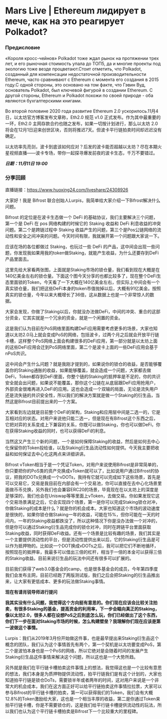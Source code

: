# Mars Live | Ethereum лидирует в мече, как на это реагирует Polkadot?

### Предисловие

«Короля кросс-чейнов» Polkadot тоже ждал рынок на протяжении трех лет, и его рыночная стоимость упала до ТОП5, да и многие проекты под экологию тоже везде процветают.Стоит отметить, что Polkadot, созданный для компенсации недостаточной производительности Ethereum, часто сравнивают с Ethereum с момента его создания в 2015 году.С одной стороны, это основано на том факте, что Гэвин Вуд, основатель Polkadot, был ключевой фигурой в создании Ethereum. С другой стороны, Ethereum и Polkadot похожи по своей природе - оба являются бухгалтерскими книгами.

Во второй половине 2020 года развитие Ethereum 2.0 ускорилось.11月4日，以太坊官方博客发布文章称，Eth2.0 规范 v1.0 正式发布。作为其中最重要的一环，Eth2.0 主网存款合约也随之发布，如果一切按计划进行，那么以太坊 2.0 将会在12月1日迎来创世区块，否则将推迟7天。但波卡平行链拍卖时间却迟迟没有确定。

以太坊率先亮剑，波卡到底该如何应对？后发的波卡能否超越以太坊？尽在本期火星视频直播——波卡专场，带你一起探寻爆发前夜的波卡生态，千万不要错过。

***日期：11月11日 19:00***

### 分享回顾

直播链接：<https://www.huoxing24.com/liveshare/24308926>

大家好！我是 Bifrost 联合创始人Lurpis，我简单给大家介绍一下Bifrost解决什么问题。

Bifrost 的定位是在波卡生态做一个 DeFi 的基础协议，我们主要解决三个问题，第一个是 DeFi 在 pos 网络构建的时候它的 Staking 收益和 DeFi 利息收益的冲突问题。第二个是跨链过程中 Staking 收益产生的问题，第三个是Pos公链网络的流动性和安全之间冲突的问题。今天时间有限，我就展开第一个问题跟大家说一下。

应该在场的各位都做过 Staking，也玩过一些 DeFi 的产品，这中间会出现一些问题，你发现我如果用我的token做Staking，就能产生收益，为什么还要存到DeFi产品里面去。

这里先给大家看两张图，上面就是Staking市场的锁仓量，我们看到现在大概是在140亿美金左右的锁仓量。下面这个图今天分享的也都比较多了，现在整个DeFi生态里面锁的Token，今天看了一下大概在140亿美金左右，但实际上中间会有一个真实锁仓量，我们把这些DeFi本身的token市值抛掉以后，大概有91亿美金。按照真实的锁仓量，今年以来大概增长了36倍，这从数据上也是一个非常惊人的数据。

大家会发现，你做了Staking以后，你就没办法做DeFi，中间的冲突、重合的这部分资金，它其实就是一个冗余的资金，就是一个闲置的资金。

这是我们认为目前在PoS网络里面构建DeFi应用需要考虑更多的场景，大家也知道以太坊2.0马上就会变成PoS的网络，包括波卡，过两个月之后就会开放平行链卡槽，这样整个PoS网络上面会构建很多的DeFi应用，第一部分就是以太坊上面的这些DeFi应用会迁到PoS网络里面，第二个是波卡上面的一些DeFi应用会基于nPoS共识。

这中间会产生什么问题？就是我刚才提到的，如果说你的锁仓的收益，是否能够覆盖你的Staking通胀的收益，如果能够覆盖，就会造成一个问题，大家都去做DeFi，Token都存到DeFi里面，你整个链的Staking的抵押率是不足的，你的共识安全就会出问题，如果说不能覆盖，那你这个公链在从底层跟DeFi应用抢用户，外部资金很难再进入DeFi的应用。这也会造成一个双输的局面，无论是流失用户还是流失链的共识安全性，所以我们的解决方案就是做一个Staking的衍生品，当然这是Bifrost目前提出来的一个方案。

大家看到左边就是目前整个DeFi的架构，Staking和应用层中间是二选一的，它是互相对应的状态。对用户来说他只能二选一，但是现在有Bifrost这个东西之后，它把对弈的关系变成上下兼容的关系，你既可以做Staking，你也可以做DeFi，你在获得Staking收益的同时，也可以获得DeFi的利息。

当然这又产生三个新的问题，一个是如何保障Staking的收益，然后是如何去中心化保留你的Token投给谁，以及Staking衍生品流动性如何提供。今天我主要把收益和如何保证去中心化这两点来详细讲讲。

Bifrost vToken相当于是一个凭证Token，对用户来说使用Bifrost是非常简单的，你只要把你的PoS类的资产兑换成vToken就可以了，比如说用户通过Bifrost的协议，把我的DOTs兑换成一个vDOTs，我持有它就可以完成如下这些场景，首先是可以交易它，交易是我目前在内部会有一个交易池，你可以直接在去中心化场景里面做币币兑换，另外我们也会兼容ERC20的场景，毕竟现在在以太坊上的深度是足够深的，我们也会在Uniswap等等里面上vToken，去做交易。你如果发现它这个交易场景满足之后，它会实现四个场景，第一是你可以完成Staking锁仓对冲，你做Staking的成本是什么？就是你的机会成本。大家也知道这个市场的波动速度是很快的，如果你锁仓做Staking一年的收益，可能在15%，但你可能在一天的时间内，一年的Staking收益都跌没了，所以这种情况下你是没办法做一个对冲的，但是你可以通过Staking衍生品完成你的锁仓对冲，同时在跨链平台里面获取Staking收益，同时获得DeFi收益。还有一个场景是比较有趣的场景，我们其实是一个主要提供流动性的平台，但是流动性提供出来以后，它的Staking衍生品是可以作为抵押物的。比如说一个DOT换成vDOTs之后，我可以把它们不断地循环，按照现在的抵押率，我最多可以借出三倍的杠杆，相当于一倍的本金可以获得三倍的Staking收益。目前来说衍生品的玩法中间还有很多可以扩展的。

目前我们获得了web3.0基金会的camp，也是很多基金会的成员，今年第四季度我们会发布主网，目前已经跑了两版测试版，我们之后会把Staking的衍生品推出来，让大家有更低成本、更多的玩法做Staking事情。

**现在有请肖锐导师进行提问**

**我其实没有什么问题，我觉得这个方向挺有意思的。你们现在应该会比较关注拍卖，有很多Staking的基金，提高资金的利用率，下一步会瞄向真正的Staking，像以太坊2.0，很多人都在设想PoS之后到底怎么玩，你们已经做出了这个东西，你们下一步在面对Staking市场的时候，怎么构建壁垒？我理解你们现在应该是第一波做这个事情。**

Lurpis：我们从2019年3月份开始做这件事，也是最早提出来Staking衍生品这个概念的团队，我们认为这个事情首先有两个，第一个契机是以太坊要变成PoS，第二个是波怕本身也是一个PoS的网络，所以它绝对是会随着时间的发展产生Staking衍生品这件事情来解决这个问题，所以这也是一个大势所趋。

另外就是我们在平行链卡槽拍卖这件事情上的想法，我觉得这也是一个比较有意思的想法，我们本身是为质押物提供流动性，拍平行链我们是有这个计划的，大家也知道拍平行链是锁仓DoTs，需要锁半年或者两年的时间，这对用户来说是一个非常大的机会成本，我们在这方面正好可以给平行链拍卖这件事情拉拉票，大家可以参与Bifrost的平行链卡槽的拍卖，第一可以获得我们的Token，我们会有大概12.8%的Token激励给大家，这也是一个相当丰厚的收益，第二是你通过Token来拍平行链卡槽，你是不需要锁仓的，这是我们给平行链卡槽提供流动性的玩法，所以我们也认为这个平行链卡槽拍卖是Bifrost下一个比较重大的里程碑。